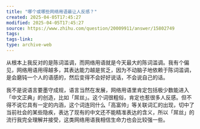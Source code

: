 ```yaml
---
title: "哪个或哪些网络用语最让人反感？"
created: 2025-04-05T17:45:27
modified: 2025-04-05T17:45:27
source: https://www.zhihu.com/question/20009911/answer/15802749
tags:
tags-link:
type: archive-web
---
```

从根本上我反对的是陈词滥调，而网络用语就是今天最大的陈词滥调。我有个偏见，网络用语用得越多，其表达能力越是贫乏，因为不动脑子地依赖于陈词滥调，是会磨钝一个人的语感的，然后变得不会好好说话，不会说自己的话。

我不是说语言要墨守成规，语言当然在发展，网络用语里肯定包括极少数能进入「中文正典」的创造，比如「屌丝」。这个词很粗俗，肯定也惹很多人反感。但不得不说它具有一定的内涵，这个词连同什么「高富帅」等关联词汇的出现，切中了当前社会的某些隐疾，表达了现有的中文还不能精准表达的含义，所以「屌丝」的流行我完全理解并接受，这类网络用语我相信生命力也会比较强一些。